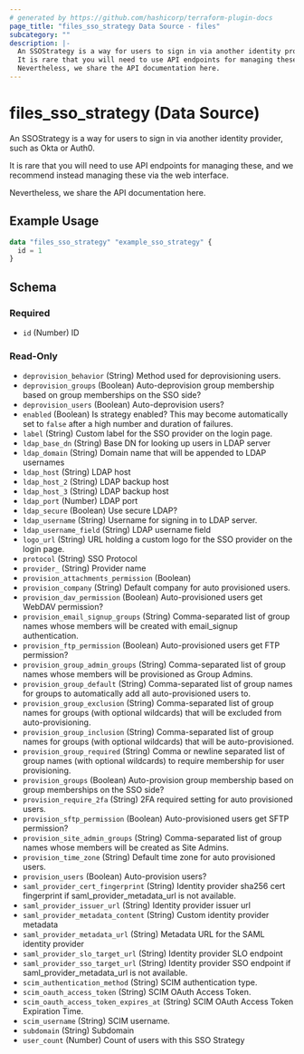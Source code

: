 ```yaml
---
# generated by https://github.com/hashicorp/terraform-plugin-docs
page_title: "files_sso_strategy Data Source - files"
subcategory: ""
description: |-
  An SSOStrategy is a way for users to sign in via another identity provider, such as Okta or Auth0.
  It is rare that you will need to use API endpoints for managing these, and we recommend instead managing these via the web interface.
  Nevertheless, we share the API documentation here.
---
```


# files_sso_strategy (Data Source)

An SSOStrategy is a way for users to sign in via another identity provider, such as Okta or Auth0.



It is rare that you will need to use API endpoints for managing these, and we recommend instead managing these via the web interface.

Nevertheless, we share the API documentation here.

## Example Usage

```terraform
data "files_sso_strategy" "example_sso_strategy" {
  id = 1
}
```

<!-- schema generated by tfplugindocs -->
## Schema

### Required

- `id` (Number) ID

### Read-Only

- `deprovision_behavior` (String) Method used for deprovisioning users.
- `deprovision_groups` (Boolean) Auto-deprovision group membership based on group memberships on the SSO side?
- `deprovision_users` (Boolean) Auto-deprovision users?
- `enabled` (Boolean) Is strategy enabled?  This may become automatically set to `false` after a high number and duration of failures.
- `label` (String) Custom label for the SSO provider on the login page.
- `ldap_base_dn` (String) Base DN for looking up users in LDAP server
- `ldap_domain` (String) Domain name that will be appended to LDAP usernames
- `ldap_host` (String) LDAP host
- `ldap_host_2` (String) LDAP backup host
- `ldap_host_3` (String) LDAP backup host
- `ldap_port` (Number) LDAP port
- `ldap_secure` (Boolean) Use secure LDAP?
- `ldap_username` (String) Username for signing in to LDAP server.
- `ldap_username_field` (String) LDAP username field
- `logo_url` (String) URL holding a custom logo for the SSO provider on the login page.
- `protocol` (String) SSO Protocol
- `provider_` (String) Provider name
- `provision_attachments_permission` (Boolean)
- `provision_company` (String) Default company for auto provisioned users.
- `provision_dav_permission` (Boolean) Auto-provisioned users get WebDAV permission?
- `provision_email_signup_groups` (String) Comma-separated list of group names whose members will be created with email_signup authentication.
- `provision_ftp_permission` (Boolean) Auto-provisioned users get FTP permission?
- `provision_group_admin_groups` (String) Comma-separated list of group names whose members will be provisioned as Group Admins.
- `provision_group_default` (String) Comma-separated list of group names for groups to automatically add all auto-provisioned users to.
- `provision_group_exclusion` (String) Comma-separated list of group names for groups (with optional wildcards) that will be excluded from auto-provisioning.
- `provision_group_inclusion` (String) Comma-separated list of group names for groups (with optional wildcards) that will be auto-provisioned.
- `provision_group_required` (String) Comma or newline separated list of group names (with optional wildcards) to require membership for user provisioning.
- `provision_groups` (Boolean) Auto-provision group membership based on group memberships on the SSO side?
- `provision_require_2fa` (String) 2FA required setting for auto provisioned users.
- `provision_sftp_permission` (Boolean) Auto-provisioned users get SFTP permission?
- `provision_site_admin_groups` (String) Comma-separated list of group names whose members will be created as Site Admins.
- `provision_time_zone` (String) Default time zone for auto provisioned users.
- `provision_users` (Boolean) Auto-provision users?
- `saml_provider_cert_fingerprint` (String) Identity provider sha256 cert fingerprint if saml_provider_metadata_url is not available.
- `saml_provider_issuer_url` (String) Identity provider issuer url
- `saml_provider_metadata_content` (String) Custom identity provider metadata
- `saml_provider_metadata_url` (String) Metadata URL for the SAML identity provider
- `saml_provider_slo_target_url` (String) Identity provider SLO endpoint
- `saml_provider_sso_target_url` (String) Identity provider SSO endpoint if saml_provider_metadata_url is not available.
- `scim_authentication_method` (String) SCIM authentication type.
- `scim_oauth_access_token` (String) SCIM OAuth Access Token.
- `scim_oauth_access_token_expires_at` (String) SCIM OAuth Access Token Expiration Time.
- `scim_username` (String) SCIM username.
- `subdomain` (String) Subdomain
- `user_count` (Number) Count of users with this SSO Strategy
